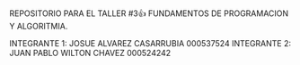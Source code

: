 
REPOSITORIO PARA EL TALLER #3👍
FUNDAMENTOS DE PROGRAMACION Y ALGORITMIA.

INTEGRANTE 1: JOSUE ALVAREZ CASARRUBIA  000537524
INTEGRANTE 2: JUAN PABLO WILTON CHAVEZ  000524242

